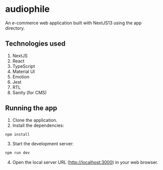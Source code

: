 # audiophile

An e-commerce web application built with NextJS13 using the app directory.

## Technologies used

1. NextJS
2. React
3. TypeScript
4. Material UI
5. Emotion
6. Jest
7. RTL
8. Sanity (for CMS)

## Running the app

1. Clone the application.
2. Install the dependencies:

```bash
npm install
```

3. Start the development server:

```bash
npm run dev
```

4. Open the local server URL ([http://localhost:3000](http://localhost:3000)) in your web browser.
